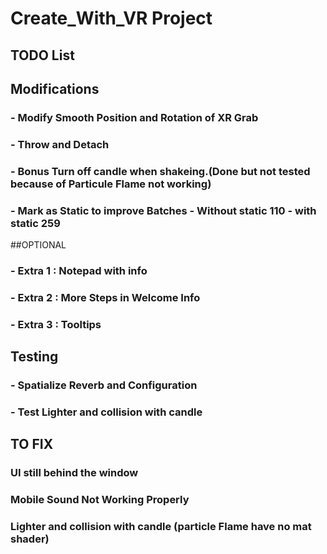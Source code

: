 # Create_With_VR Project

## TODO List

## Modifications

### - Modify Smooth Position and Rotation of XR Grab
### - Throw and Detach
### - Bonus Turn off candle when shakeing.(Done but not tested because of Particule Flame not working)
### - Mark as Static to improve Batches - Without static 110 - with static 259

##OPTIONAL

### - Extra 1 : Notepad with info
### - Extra 2 : More Steps in Welcome Info
### - Extra 3 : Tooltips 


## Testing

### - Spatialize Reverb and Configuration 
### - Test Lighter and collision with candle 


## TO FIX

### UI still behind the window
### Mobile Sound Not Working Properly
### Lighter and collision with candle (particle Flame have no mat shader)
